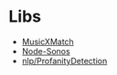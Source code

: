# Libs
- [MusicXMatch](https://www.npmjs.com/package/musixmatch-node-sdk)
- [Node-Sonos](https://github.com/bencevans/node-sonos)
- [nlp/ProfanityDetection](https://algorithmia.com/algorithms/nlp/ProfanityDetection)
